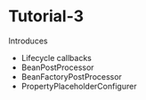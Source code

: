 # Tutorial-3

Introduces
- Lifecycle callbacks
- BeanPostProcessor
- BeanFactoryPostProcessor
- PropertyPlaceholderConfigurer